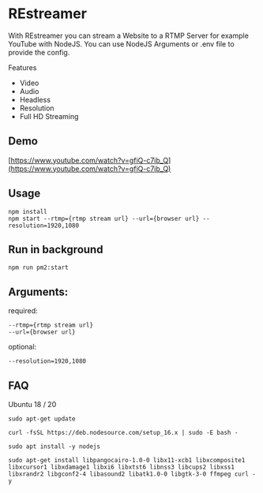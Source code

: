 # REstreamer


With REstreamer you can stream a Website to a RTMP Server for example YouTube with NodeJS.
You can use NodeJS Arguments or .env file to provide the config.

Features
* Video
* Audio
* Headless
* Resolution
* Full HD Streaming

## Demo

[https://www.youtube.com/watch?v=gfiQ-c7ib_Q](https://www.youtube.com/watch?v=gfiQ-c7ib_Q)

## Usage
```
npm install
npm start --rtmp={rtmp stream url} --url={browser url} --resolution=1920,1080
```

## Run in background
```
npm run pm2:start
```

## Arguments:

required:
```
--rtmp={rtmp stream url}
--url={browser url}
```
optional:
```
--resolution=1920,1080
```


## FAQ

Ubuntu 18 / 20


```
sudo apt-get update
```

```
curl -fsSL https://deb.nodesource.com/setup_16.x | sudo -E bash -
```

```
sudo apt install -y nodejs
```
```
sudo apt-get install libpangocairo-1.0-0 libx11-xcb1 libxcomposite1 libxcursor1 libxdamage1 libxi6 libxtst6 libnss3 libcups2 libxss1 libxrandr2 libgconf2-4 libasound2 libatk1.0-0 libgtk-3-0 ffmpeg curl -y
```